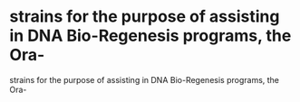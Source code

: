 # strains for the purpose of assisting in DNA Bio-Regenesis programs, the Ora-

strains for the purpose of assisting in DNA Bio-Regenesis programs, the Ora-